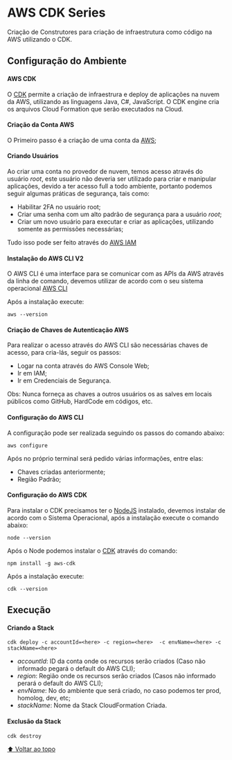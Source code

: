 # AWS CDK Series

Criação de Construtores para criação de infraestrutura como código na AWS utilizando o CDK.

## Configuração do Ambiente

#### AWS CDK
O [CDK](https://aws.amazon.com/pt/cdk/) permite a criação de infraestrura e deploy de aplicações na nuvem da AWS, utilizando as linguagens Java, C#, JavaScript.
O CDK engine cria os arquivos Cloud Formation que serão executados na Cloud.

#### Criação da Conta AWS

O Primeiro passo é a criação de uma conta da [AWS](https://aws.amazon.com/pt/);

#### Criando Usuários

Ao criar uma conta no provedor de nuvem, temos acesso através do usuário *root*, este usuário não deveria ser utilizado para criar e manipular aplicações, devido a ter acesso full a todo ambiente, portanto podemos seguir algumas práticas de segurança, tais como:
- Habilitar 2FA no usuário root;
- Criar uma senha com um alto padrão de segurança para a usuário *root*;
- Criar um novo usuário para executar e criar as aplicações, utilizando somente as permissões necessárias;

Tudo isso pode ser feito através do [AWS IAM](https://aws.amazon.com/pt/iam/)

#### Instalação do AWS CLI V2

O AWS CLI é uma interface para se comunicar com as APIs da AWS através da linha de comando, devemos utilizar de acordo com o seu sistema operacional [AWS CLI](https://docs.aws.amazon.com/pt_br/cli/latest/userguide/install-cliv2.html)

Após a instalação execute:
```
aws --version
```
#### Criação de Chaves de Autenticação AWS
Para realizar o acesso através do AWS CLI são necessárias chaves de acesso, para cria-lás, seguir os passos:
- Logar na conta através do AWS Console Web;
- Ir em IAM;
- Ir em Credenciais de Segurança.

Obs: Nunca forneça as chaves a outros usuários os as salves em locais públicos como GitHub, HardCode em códigos, etc.

#### Configuração do AWS CLI
A configuração pode ser realizada seguindo os passos do comando abaixo:
```
aws configure
```
Após no próprio terminal será pedido várias informações, entre elas:
- Chaves criadas anteriormente;
- Região Padrão;

#### Configuração do AWS CDK

Para instalar o CDK precisamos ter o [NodeJS](https://nodejs.org/en/) instalado, devemos instalar de acordo com o Sistema Operacional, após a instalação execute o comando abaixo:
```
node --version
```
Após o Node podemos instalar o [CDK](https://docs.aws.amazon.com/cdk/latest/guide/getting_started.html) através do comando:
```
npm install -g aws-cdk
```

Após a instalação execute:
```
cdk --version
```

## Execução


#### Criando a Stack  

```
cdk deploy -c accountId=<here> -c region=<here>  -c envName=<here> -c stackName=<here>
```
- *accountId*: ID da conta onde os recursos serão criados (Caso não informado pegará o default do AWS CLI);
- *region*: Região onde os recursos serão criados (Casos não informado perará o default do AWS CLI);
- *envName*: No do ambiente que será criado, no caso podemos ter prod, homolog, dev, etc;
- *stackName*: Nome da Stack CloudFormation Criada.

#### Exclusão da Stack

```
cdk destroy
```

[⬆ Voltar ao topo](#aws-cdk-series)<br />

